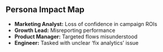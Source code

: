 ## Persona Impact Map

- **Marketing Analyst:** Loss of confidence in campaign ROIs
- **Growth Lead:** Misreporting performance
- **Product Manager:** Targeted flows misunderstood
- **Engineer:** Tasked with unclear ‘fix analytics’ issue

